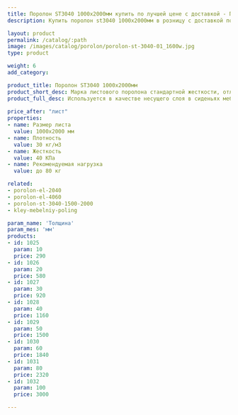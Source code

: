```yaml
---
title: Поролон ST3040 1000х2000мм купить по лучшей цене с доставкой - Поролоныч
description: Купить поролон st3040 1000х2000мм в розницу с доставкой по Москве в интернет-магазине Поролоныча.

layout: product
permalink: /catalog/:path
image: /images/catalog/porolon/porolon-st-3040-01_1600w.jpg
type: product

weight: 6
add_category: 

product_title: Поролон ST3040 1000х2000мм
product_short_desc: Марка листового поролона стандартной жесткости, отличается превосходной эластичностью и восстанавливаемостью.
product_full_desc: Используется в качестве несущего слоя в сиденьях мебели и матрасах. Формообразующий элемент для матрасов и всех частей диванов. Поролон ST3040 отличается превосходной эластичностью и восстанавливаемостью.
        
price_after: "лист"
properties:
- name: Размер листа
  value: 1000х2000 мм
- name: Плотность
  value: 30 кг/м3
- name: Жесткость
  value: 40 КПа
- name: Рекомендуемая нагрузка
  value: до 80 кг

related:
- porolon-el-2040
- porolon-el-4060
- porolon-st-3040-1500-2000
- kley-mebelniy-poling

param_name: 'Толщина'
param_mes: 'мм'
products:
- id: 1025
  param: 10
  price: 290
- id: 1026
  param: 20
  price: 580
- id: 1027
  param: 30
  price: 920
- id: 1028
  param: 40
  price: 1160
- id: 1029
  param: 50
  price: 1500
- id: 1030
  param: 60
  price: 1840
- id: 1031
  param: 80
  price: 2320
- id: 1032
  param: 100
  price: 3000

---
```

